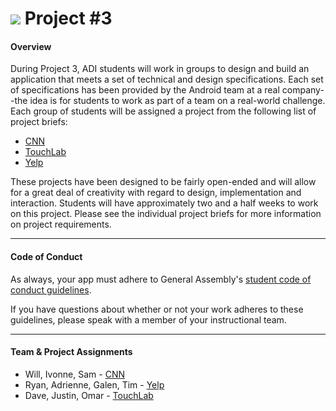 # ![](https://ga-dash.s3.amazonaws.com/production/assets/logo-9f88ae6c9c3871690e33280fcf557f33.png) Project #3

#### Overview

During Project 3, ADI students will work in groups to design and build an application that meets a set of technical and design specifications. Each set of specifications has been provided by the Android team at a real company--the idea is for students to work as part of a team on a real-world challenge. Each group of students will be assigned a project from the following list of project briefs:  

* [CNN](CNN)
* [TouchLab](TouchLab)
* [Yelp](Yelp)

These projects have been designed to be fairly open-ended and will allow for a great deal of creativity with regard to design, implementation and interaction. Students will have approximately two and a half weeks to work on this project. Please see the individual project briefs for more information on project requirements.

---

#### Code of Conduct

As always, your app must adhere to General Assembly's [student code of conduct guidelines](https://charlesdrews.gitbooks.io/ga-adi-macaron/content/markdown/code-of-conduct.html).

If you have questions about whether or not your work adheres to these guidelines, please speak with a member of your instructional team.

---

#### Team & Project Assignments

- Will, Ivonne, Sam - [CNN](CNN)
- Ryan, Adrienne, Galen, Tim - [Yelp](Yelp)
- Dave, Justin, Omar  - [TouchLab](TouchLab)

